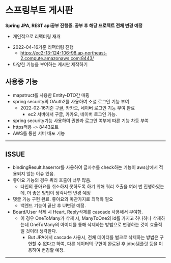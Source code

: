 # 스프링부트 게시판

**Spring JPA, REST api공부 진행중. 공부 후 해당 프로젝트 전체 변경 예정**
- 개인적으로 리팩터링 재개

* 2022-04-16기준 리팩터링 진행
   * https://ec2-13-124-106-98.ap-northeast-2.compute.amazonaws.com:8443/
* 다양한 기능을 부여하는 게시판 제작하기

## 사용중 기능
* mapstruct를 사용한 Entity-DTO간 매핑
* spring security의 OAuth2를 사용하여 소셜 로그인 기능 부여
    * 2022-02-16기준 구글, 카카오, 네이버 로그인 기능 부여 완료
      * ec2 서버에서 구글, 카카오, 네이버 로그인 가능. 
* spring security기능 사용하여 권한과 로그인 여부에 따른 기능 차등 부여
* https적용 -> 8443포트 
* AWS를 통한 서버 배포 기능 
---
## ISSUE
* bindingResult.haserror를 사용하여 글자수를 check하는 기능이 aws상에서 적용되지 않는 이슈 있음.
* 좋아요 기능의 경우 쿼리 호출이 너무 많음.
    * 타인의 좋아요를 취소하지 못하도록 하기 위해 쿼리 호출을 여러 번 진행하였는데, 더 좋은 방법이 생각나면 변경 예정
* 댓글 기능 구현 완료. 좋아요와 마찬가지로 최적화 필요
  * 백엔드 기능이 끝난 후 UI변경 예정.
* Board/User 삭제 시 Heart, Reply삭제를 cascade 사용해서 부여함.
  * 이 경우 OneToMany가 삭제 시, ManyToOne의 id를 가지고 하나하나 삭제하는데 OneToMany의 아이디를 통해 삭제하는 방법으로 변경하는 것이 효율적일 것이라 생각한다.  
    * But JPA에서 cascade 사용시, 전체 데이터를 벌크로 삭제하는 방법은 구현할 수 없다고 하여, 다른 데이터의 구현이 완료된 후 jdbc템플릿 등을 이용하여 변경할 예정.
---
